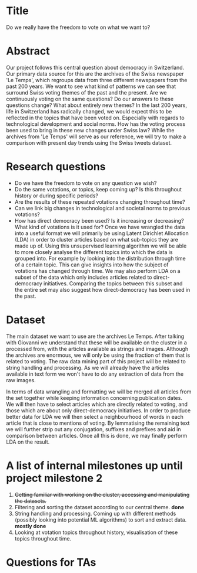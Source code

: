 # Title
Do we really have the freedom to vote on what we want to?

# Abstract
Our project follows this central question about democracy in Switzerland.
Our primary data source for this are the archives of the Swiss newspaper 'Le Temps',
which regroups data from three different newspapers from the past 200 years.
We want to see what kind of patterns we can see that surround Swiss voting
themes of the past and the present. Are we continuously voting on the same questions?
Do our answers to these questions change? What about entirely new themes? In
the last 200 years, life in Switzerland has radically changed, we would expect
this to be reflected in the topics that have been voted on. Especially with
regards to technological development and social norms. How has the voting
process been used to bring in these new changes under Swiss law?
While the archives from 'Le Temps' will serve as our reference, we will try to
make a comparison with present day trends using the Swiss tweets dataset.

# Research questions
* Do we have the freedom to vote on any question we wish?
* Do the same votations, or topics, keep coming up? Is this throughout history
or during specific periods?
* Are the results of these repeated votations changing throughout time?
* Can we link big changes in technological and societal norms to previous votations?
* How has direct democracy been used? Is it increasing or decreasing? What kind
of votations is it used for?
Once we have wrangled the data into a useful format we will primarily be using
Latent Dirichlet Allocation (LDA) in order to cluster articles based on what sub-topics
they are made up of. Using this unsupervised learning algorithm we will be able to more
closely analyse the different topics into which the data is grouped into. For
example by looking into the distribution through time of a certain topic. This
can give insights into how the subject of votations has changed through time.
We may also perform LDA on a subset of the data which only includes articles
related to direct-democracy initiatives. Comparing the topics between this
subset and the entire set may also suggest how direct-democracy has been used
in the past.

# Dataset
The main dataset we want to use are the archives Le Temps. After talking with
Giovanni we understand that these will be available on the cluster in a
processed from, with the articles available as strings and images. Although
the archives are enormous, we will only be using the fraction of them that is
related to voting. The raw data mining part of this project will be related to
string handling and processing. As we will already have the articles available
in text form we won't have to do any extraction of data from the raw images.

In terms of data wrangling and formatting we will be merged all articles from
the set together while keeping information concerning publication dates. We
will then have to select articles which are directly related to voting, and those
which are about only direct-democracy initiatives. In order to produce better
data for LDA we will then select a neighbourhood of words in each article that
is close to mentions of voting. By lemmatising the remaining text we will further
strip out any conjugation, suffixes and prefixes and aid in comparison between
articles. Once all this is done, we may finally perform LDA on the result.

# A list of internal milestones up until project milestone 2
01. ~~Getting familiar with working on the cluster, accessing and manipulating
the datasets.~~
02. Filtering and sorting the dataset according to our central theme. **done**
03. String handling and processing. Coming up with different methods (possibly
  looking into potential ML algorithms) to sort and extract data. **mostly done**
04. Looking at votation topics throughout history, visualisation of these
topics throughout time.

# Questions for TAs
